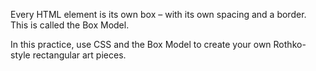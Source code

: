 Every HTML element is its own box – with its own spacing and a border. This is called the Box Model.

In this practice, use CSS and the Box Model to create your own Rothko-style rectangular art pieces.
